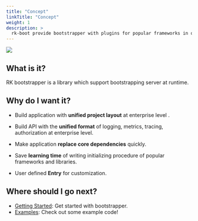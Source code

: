 ```yaml
---
title: "Concept"
linkTitle: "Concept"
weight: 1
description: >
  rk-boot provide bootstrapper with plugins for popular frameworks in order to save time for learning complex initializing process.
---
```


![](/rk-boot/concept/entry-arch.png)

## What is it?

RK bootstrapper is a library which support bootstrapping server at runtime.

## Why do I want it?

* Build application with **unified project layout** at enterprise level .

* Build API with the **unified format** of logging, metrics, tracing, authorization at enterprise level.

* Make application **replace core dependencies** quickly.

* Save **learning time** of writing initializing procedure of popular frameworks and libraries.

* User defined **Entry** for customization.

## Where should I go next?

* [Getting Started](/docs/bootstrapper/getting-started/): Get started with bootstrapper.
* [Examples](/docs/examples/): Check out some example code!

